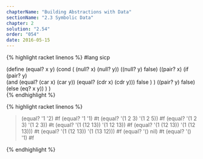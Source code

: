```yaml
---
chapterName: "Building Abstractions with Data"
sectionName: "2.3 Symbolic Data"
chapter: 2
solution: "2.54"
order: "054"
date: 2016-05-15
---
```


{% highlight racket linenos %}
#lang sicp

(define (equal? x y)
   (cond (
          (null? x) (null? y))
          ((null? y) false)
          ((pair? x)
                 (if (pair? y)                         
                        (and (equal? (car x) (car y)) (equal? (cdr x) (cdr y)))
                        false
                 )
          )
          ((pair? y) false)
          (else (eq? x y))
   )
)  
{% endhighlight %}

{% highlight racket linenos %}
> (equal? '1 '2)
#f
> (equal? '1 '1)
#t
> (equal? '(1 2 3) '(1 2 5))
#f
>  (equal? '(1 2 3) '(1 2 3))
#t
>  (equal? '(1 (12 13)) '(1 12 13))
#f
>  (equal? '(1 (12 13)) '(1 (12 13)))
#t
>  (equal? '(1 (12 13)) '(1 (13 12)))
#f
> (equal? '() nil)
#t
> (equal? '() '1)
#f
> 
{% endhighlight %}

